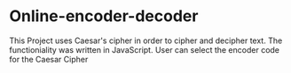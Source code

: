 # Online-encoder-decoder

This Project uses Caesar's cipher in order to cipher and decipher text. 
The functioniality was written in JavaScript.
User can select the encoder code for the Caesar Cipher
